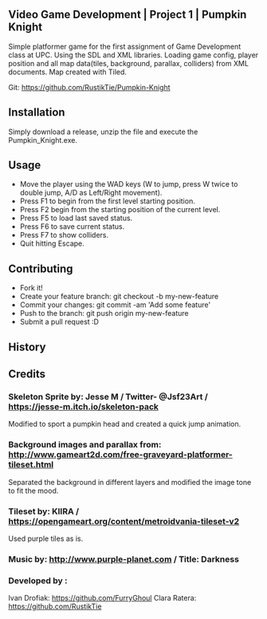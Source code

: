 ## Video Game Development | Project 1 | Pumpkin Knight

Simple platformer game for the first assignment of Game Development class at UPC. Using the SDL and XML libraries. Loading game config, player position and all map data(tiles, background, parallax, colliders) from XML documents. Map created with Tiled.  

Git: https://github.com/RustikTie/Pumpkin-Knight

## Installation

Simply download a release, unzip the file and execute the Pumpkin_Knight.exe.

## Usage

- Move the player using the WAD keys (W to jump, press W twice to double jump, A/D as Left/Right movement).
- Press F1 to begin from the first level starting position. 
- Press F2 begin from the starting position of the current level. 
- Press F5 to load last saved status.
- Press F6 to save current status. 
- Press F7 to show colliders. 
- Quit hitting Escape.

## Contributing
- Fork it!
- Create your feature branch: git checkout -b my-new-feature
- Commit your changes: git commit -am 'Add some feature'
- Push to the branch: git push origin my-new-feature
- Submit a pull request :D

## History

## Credits
### Skeleton Sprite by: Jesse M / Twitter- @Jsf23Art / https://jesse-m.itch.io/skeleton-pack
Modified to sport a pumpkin head and created a quick jump animation. 

### Background images and parallax from: http://www.gameart2d.com/free-graveyard-platformer-tileset.html
Separated the background in different layers and modified the image tone to fit the mood. 

### Tileset by: KIIRA / https://opengameart.org/content/metroidvania-tileset-v2
Used purple tiles as is. 

### Music by: http://www.purple-planet.com / Title: Darkness


### Developed by :
Ivan Drofiak: https://github.com/FurryGhoul
Clara Ratera: https://github.com/RustikTie
